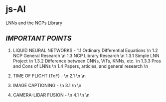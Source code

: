 # js-AI
LNNs and the NCPs Library

## ***IMPORTANT POINTS***

1. LIQUID NEURAL NETWORKS -
 	1.1 Ordinary Differential Equations \n
	1.2 NCP General Research \n
	1.3 NCP Library Research \n
		1.3.1 Simple LNN Project \n
		1.3.2 Difference between CNNs, ViTs, KNNs, etc. \n
		1.3.3 Pros and Cons of LNNs \n
	1.4 Papers, articles, and general research \n 

2. TIME OF FLIGHT (ToF) -  \n
	2.1  \n  \n

3. IMAGE CAPTIONING -  \n
	3.1  \n \n

4. CAMERA-LIDAR FUSION -  \n
	4.1  \n \n
